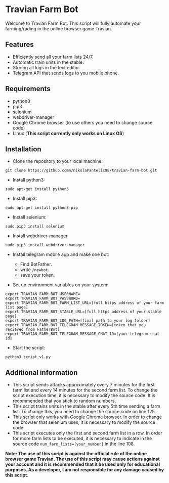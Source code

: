 # Travian Farm Bot

Welcome to Travian Farm Bot. This script will fully automate your farming/rading in the online browser game Travian.

## Features

- Efficiently send all your farm lists 24/7.
- Automatic train units in the stable.
- Storing all logs in the text editor.
- Telegram API that sends logs to you mobile phone.

## Requirements

- python3
- pip3
- selenium
- webdriver-manager
- Google Chrome browser (to use others you need to change source code)
- Linux (**This script currently only works on Linux OS**)

## Installation

* Clone the repository to your local machine:

```
git clone https://github.comn/nikolaPantelic98/travian-farm-bot.git
```

* Install python3:

```
sudo apt-get install python3
```

* Install pip3:

```
sudo apt-get install python3-pip
```

* Install selenium:

```
sudo pip3 install selenium
```

* Install webdriver-manager

```
sudo pip3 install webdriver-manager
```

* Install telegram mobile app and make one bot:
  - Find BotFather.
  - write `/newbot`.
  - save your token.

* Set up environment variables on your system:
```
export TRAVIAN_FARM_BOT_USERNAME=
export TRAVIAN_FARM_BOT_PASSWORD=
export TRAVIAN_FARM_BOT_FARM_LIST_URL=[full https address of your farm list page]
export TRAVIAN_FARM_BOT_STABLE_URL=[full https address of your stable page]
export TRAVIAN_FARM_BOT_LOG_PATH=[final path to your log folder]
export TRAVIAN_FARM_BOT_TELEGRAM_MESSAGE_TOKEN=[token that you recieved from FatherBot]
export TRAVIAN_FARM_BOT_TELEGRAM_MESSAGE_CHAT_ID=[your telegram chat id]
```

* Start the script:

```
python3 script_v1.py
```

## Additional information

- This script sends attacks approximately every 7 minutes for the first farm list and every 14 minutes for the second farm list. To change the script execution time, it is necessary to modify the source code. It is recommended that you stick to random numbers.
- This script trains units in the stable after every 5th time sending a farm list. To change this, you need to change the source code on line 125.
- This script only works with Google Chrome browser. In order to change the browser that selenium uses, it is necessary to modify the source code.
- This script executes only the first and second farm list in a row. In order for more farm lists to be executed, it is necessary to indicate in the source code `num_farm_lists=[your_number]` in the line 108.


**Note: The use of this script is against the official rule of the online browser game Travian. The use of this script may cause actions against your account and it is recommended that it be used only for educational purposes. As a developer, I am not responsible for any damage caused by this script.**



